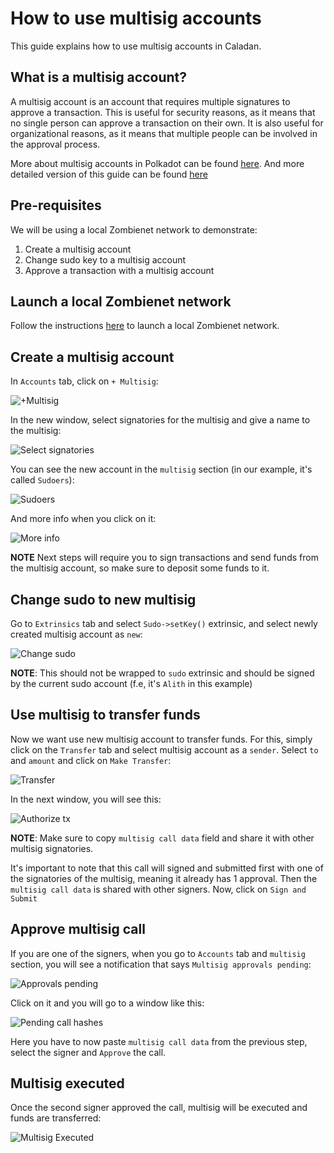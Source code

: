 # How to use multisig accounts

This guide explains how to use multisig accounts in Caladan.

## What is a multisig account?

A multisig account is an account that requires multiple signatures to approve a transaction. This is useful for security reasons, as it means that no single person can approve a transaction on their own. It is also useful for organizational reasons, as it means that multiple people can be involved in the approval process.

More about multisig accounts in Polkadot can be found [here](https://wiki.polkadot.network/docs/learn-account-multisig#introduction-to-multisig-accounts).
And more detailed version of this guide can be found [here](https://support.polkadot.network/support/solutions/articles/65000181826-how-to-create-and-use-a-multisig-account)

## Pre-requisites

We will be using a local Zombienet network to demonstrate:

1. Create a multisig account
2. Change sudo key to a multisig account
3. Approve a transaction with a multisig account

## Launch a local Zombienet network

Follow the instructions [here](../ownership-chain/zombienet/README.md) to launch a local Zombienet network.

## Create a multisig account

In `Accounts` tab, click on `+ Multisig`:

![+Multisig](https://github.com/freeverseio/laos/assets/137785454/0e7b3bea-255d-4940-9cdc-28b948406fca)

In the new window, select signatories for the multisig and give a name to the multisig:

![Select signatories](https://github.com/freeverseio/laos/assets/137785454/579f41df-7c40-4119-950d-8028b3198966)

You can see the new account in the `multisig` section (in our example, it's called `Sudoers`):

![Sudoers](https://github.com/freeverseio/laos/assets/137785454/5ab13574-edcc-402e-8bdd-2a6b49c92a5c)

And more info when you click on it:

![More info](https://github.com/freeverseio/laos/assets/137785454/d1f136ed-b5cf-4760-876a-dba578f01586)

**NOTE** Next steps will require you to sign transactions and send funds from the multisig account, so make sure to deposit some funds to it.

## Change sudo to new multisig

Go to `Extrinsics` tab and select `Sudo->setKey()` extrinsic, and select newly created multisig account as `new`:

![Change sudo](https://github.com/freeverseio/laos/assets/137785454/6c71335b-4841-452c-972e-328686b40790)

**NOTE**: This should not be wrapped to `sudo` extrinsic and should be signed by the current sudo account (f.e, it's `Alith` in this example)

## Use multisig to transfer funds

Now we want use new multisig account to transfer funds. For this, simply click on the `Transfer` tab and select multisig account as a `sender`. Select `to` and `amount` and click on `Make Transfer`:

![Transfer](https://github.com/freeverseio/laos/assets/137785454/32b0fc93-2fc5-43f5-8bbc-503bb35a442a)

In the next window, you will see this:

![Authorize tx](https://github.com/freeverseio/laos/assets/137785454/df0593fd-6663-411a-821b-e7e0c4becb6c)

**NOTE**: Make sure to copy `multisig call data` field and share it with other multisig signatories.

It's important to note that this call will signed and submitted first with one of the signatories of the multisig, meaning it already has 1 approval. Then the `multisig call data` is shared with other signers. Now, click on `Sign and Submit`

## Approve multisig call

If you are one of the signers, when you go to `Accounts` tab and `multisig` section, you will see a notification that says `Multisig approvals pending`:

![Approvals pending](https://github.com/freeverseio/laos/assets/137785454/93c8750d-b714-4e3f-8638-818a74eb365c)

Click on it and you will go to a window like this:

![Pending call hashes](https://github.com/freeverseio/laos/assets/137785454/25b939e5-7327-4006-aaf1-3c583049ac81)

Here you have to now paste `multisig call data` from the previous step, select the signer and `Approve` the call.

## Multisig executed

Once the second signer approved the call, multisig will be executed and funds are transferred:

![Multisig Executed](https://github.com/freeverseio/laos/assets/137785454/6ce884e9-17ee-4a9d-b1d2-6c06b04e71ca)
